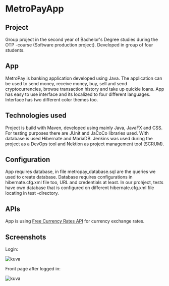 # MetroPayApp

## Project
Group project in the second year of Bachelor's Degree studies during the OTP -course (Software production project). Developed in group of four students.

## App
MetroPay is banking application developed using Java. The application can be used to send money, receive money, buy, sell and send cryptocurrencies, browse transaction history and take up quickie loans. App has easy to use interface and its localized to four different languages. Interface has two different color themes too.

## Technologies used
Project is build with Maven, developed using mainly Java, JavaFX and CSS. For testing purposes there are JUnit and JaCoCo libraries used. With database is used Hibernate and MariaDB. Jenkins was used during the project as a DevOps tool and Nektion as project management tool (SCRUM).

## Configuration
App requires database, in file metropay_database.sql are the queries we used to create database. Database requires configurations in hibernate.cfg.xml file too, URL and credentials at least. In our prohject, tests have own database that is configured on different hibernate.cfg.xml file locating in test -directory.

## APIs
App is using [Free Currency Rates API](https://github.com/fawazahmed0/currency-api) for currency exchange rates.

## Screenshots

Login:  
  
![kuva](https://user-images.githubusercontent.com/95911203/185739406-fc493b77-b4a9-4ce7-859f-cd9be04b6476.png)  
  
Front page after logged in:  
  
![kuva](https://user-images.githubusercontent.com/95911203/185739487-46a70529-3e08-429b-8c65-bd61936afbac.png)  
